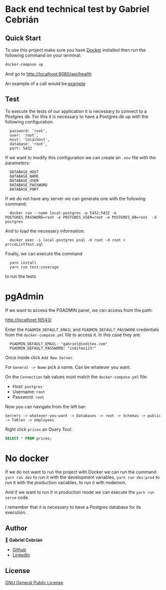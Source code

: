 # Back end technical test by Gabriel Cebrián

## Quick Start

To use this project make sure you have [Docker](https://www.docker.com/get-started) installed then run the following command on your terminal:

```bash
docker-compose up
```

And go to [http://localhost:8080/api/health](http://localhost:8080/api/health)

An example of a call would be:[example](http://localhost:8080/api/price?productId=35455&brandId=1&date=2020-06-16T21:00:00.000Z)

## Test

To execute the tests of our application it is necessary to connect to a Postgres db. For this it is necessary to have a Postgres db up with the following configuration:

```
  password: 'root',
  user: 'root',
  host: 'localhost',
  database: 'root',
  port: 5432
```

If we want to modify this configuration we can create an `.env` file with the parameters:

```
  DATABASE_HOST
  DATABASE_NAME
  DATABASE_USER
  DATABASE_PASSWORD
  DATABASE_PORT
```

If we do not have any server we can generate one with the following command:

```
  docker run --name local-postgres -p 5432:5432 -e POSTGRES_PASSWORD=root -e POSTGRES_USER=root -e POSTGRES_DB=root  -d postgres
```

And to load the necessary information:

```
  docker exec -i local-postgres psql -U root -d root < priceListTest.sql
```

Finally, we can execute the command

```
  yarn install
  yarn run test:coverage
```

to run the tests

# pgAdmin

If we want to access the PGADMIN panel, we can access from the path: 

[http://localhost:16543/](http://localhost:16543/)

Enter the `PGADMIN_DEFAULT_EMAIL` and `PGADMIN_DEFAULT_PASSWORD` credentials from the `docker-compose.yml` file to access it. In this case they are:

```
  PGADMIN_DEFAULT_EMAIL: "gabriel@inditex.com"
  PGADMIN_DEFAULT_PASSWORD: "inditex123!"
```

Once inside click `Add New Server`.

For `General -> Name` pick a name.  Can be whatever you want.

On the `Connection` tab values must match the `docker-compose.yml` file:

* Host: `postgres`
* Username: `root`
* Password: `root`

Now you can navigate from the left bar:

`Servers -> whatever-you-want -> Databases -> root -> Schemas -> public -> Tables -> employees`

Right click `prices` an Query Tool:

```sql
SELECT * FROM prices;
```

# No docker

If we do not want to run the project with Docker we can run the command `yarn run dev` to run it with the development variables, `yarn run dev:prod` to run it with the production variables, to run it with nodemon.

And if we want to run it in production mode we can execute the `yarn run serve` code.

I remember that it is necessary to have a Postgres database for its execution.

## Author

👤 **Gabriel Cebrián**

- [Github](https://github.com/Kunry)
- [LinkedIn](https://es.linkedin.com/in/gabrielceb)

## License

[GNU General Public License](https://opensource.org/licenses/gpl-license)
